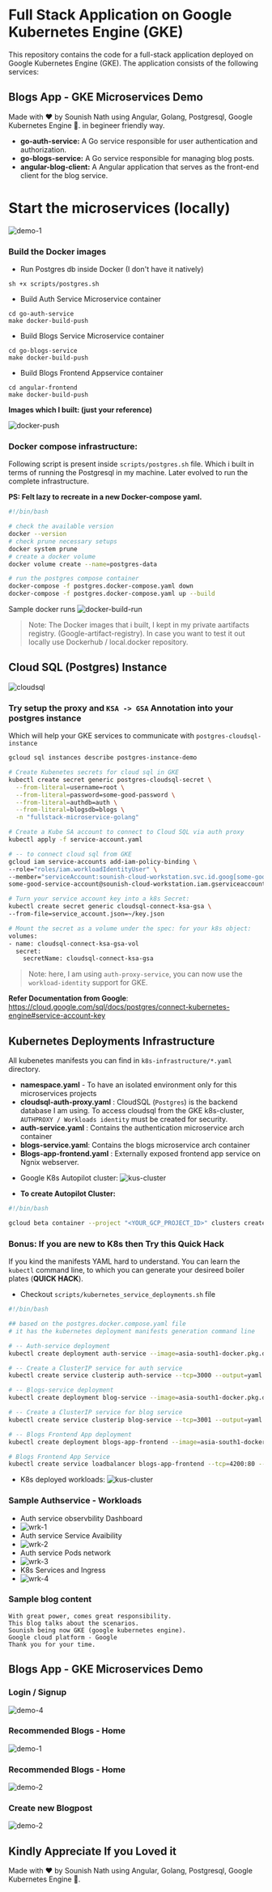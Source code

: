 # Full Stack Application on Google Kubernetes Engine (GKE)

This repository contains the code for a full-stack application deployed on Google Kubernetes Engine (GKE). The application consists of the following services:

## Blogs App - GKE Microservices Demo
Made with ❤️ by Sounish Nath using Angular, Golang, Postgresql, Google Kubernetes Engine 🚀. in begineer friendly way.

- **go-auth-service:** A Go service responsible for user authentication and authorization.
- **go-blogs-service:** A Go service responsible for managing blog posts.
- **angular-blog-client:** A Angular application that serves as the front-end client for the blog service.

# Start the microservices (locally)

![demo-1](assets/demo-1.png)

### Build the Docker images 

* Run Postgres db inside Docker (I don't have it natively)
```
sh +x scripts/postgres.sh
```

* Build Auth Service Microservice container
```
cd go-auth-service
make docker-build-push
```

* Build Blogs Service Microservice container
```
cd go-blogs-service
make docker-build-push
```

* Build Blogs Frontend Appservice container
```
cd angular-frontend
make docker-build-push
```
**Images which I built: (just your reference)**

![docker-push](assets/docker-push.png)

### Docker compose infrastructure:

Following script is present inside `scripts/postgres.sh` file. Which i built in terms of running the Postgresql in my machine. Later evolved to run the complete infrastructure. 

**PS: Felt lazy to recreate in a new Docker-compose yaml.**

```bash
#!/bin/bash

# check the available version
docker --version
# check prune necessary setups
docker system prune
# create a docker volume
docker volume create --name=postgres-data

# run the postgres compose container
docker-compose -f postgres.docker-compose.yaml down
docker-compose -f postgres.docker-compose.yaml up --build
```

Sample docker runs
![docker-build-run](assets/docker-build-run.png)

> Note: The Docker images that i built, I kept in my private aartifacts registry. (Google-artifact-registry). In case you want to test it out locally use Dockerhub / local.docker repository. 

## Cloud SQL (Postgres) Instance

![cloudsql](assets/cloudsql.png)

### Try setup the proxy and `KSA -> GSA` Annotation into your postgres instance

Which will help your GKE services to communicate with `postgres-cloudsql-instance`

```bash
gcloud sql instances describe postgres-instance-demo

# Create Kubenetes secrets for cloud sql in GKE
kubectl create secret generic postgres-cloudsql-secret \
  --from-literal=username=root \
  --from-literal=password=some-good-password \
  --from-literal=authdb=auth \
  --from-literal=blogsdb=blogs \
  -n "fullstack-microservice-golang"

# Create a Kube SA account to connect to Cloud SQL via auth proxy
kubectl apply -f service-account.yaml

# -- to connect cloud sql from GKE
gcloud iam service-accounts add-iam-policy-binding \
--role="roles/iam.workloadIdentityUser" \
--member="serviceAccount:sounish-cloud-workstation.svc.id.goog[some-good-k8s-namespace/somegood-service-account]" \
some-good-service-account@sounish-cloud-workstation.iam.gserviceaccount.com

# Turn your service account key into a k8s Secret:
kubectl create secret generic cloudsql-connect-ksa-gsa \
--from-file=service_account.json=~/key.json

# Mount the secret as a volume under the spec: for your k8s object:
volumes:
- name: cloudsql-connect-ksa-gsa-vol
  secret:
    secretName: cloudsql-connect-ksa-gsa
```

> Note: here, I am using `auth-proxy-service`, you can now use the `workload-identity` support for GKE.

**Refer Documentation from Google**: https://cloud.google.com/sql/docs/postgres/connect-kubernetes-engine#service-account-key


## Kubernetes Deployments Infrastructure

All kubenetes manifests you can find in `k8s-infrastructure/*.yaml` directory.

- **namespace.yaml** - To have an isolated environment only for this microservices projects
- **cloudsql-auth-proxy.yaml** : CloudSQL (`Postgres`) is the backend database I am using. To access cloudsql from the GKE k8s-cluster, `AUTHPROXY / Workloads identity` must be created for security.
- **auth-service.yaml** : Contains the authentication microservice arch container
- **blogs-service.yaml**: Contains the blogs microservice arch container
- **Blogs-app-frontend.yaml** : Externally exposed frontend app service on Ngnix webserver.

* Google K8s Autopilot cluster:
![kus-cluster](assets/cluster.png)

* **To create Autopilot Cluster:**

```bash
#!/bin/bash

gcloud beta container --project "<YOUR_GCP_PROJECT_ID>" clusters create-auto "sounish-autopilot-cluster-01" --region "asia-south1" --release-channel "regular" --network "projects/<YOUR_GCP_PROJECT_ID>/global/networks/default" --subnetwork "projects/<YOUR_GCP_PROJECT_ID>/regions/asia-south1/subnetworks/default" --cluster-ipv4-cidr "/17" --binauthz-evaluation-mode=DISABLED
```

### Bonus: If you are new to K8s then Try this Quick Hack

If you kind the manifests YAML hard to understand. You can learn the `kubectl` command line, to which you can generate your desireed boiler plates (**QUICK HACK**).

* Checkout `scripts/kubernetes_service_deployments.sh` file 

```bash
#!/bin/bash

## based on the postgres.docker.compose.yaml file
# it has the kubernetes deployment manifests generation command line

# -- Auth-service deployment
kubectl create deployment auth-service --image=asia-south1-docker.pkg.dev/sounish-cloud-workstation/fullstack-microservices-golang-gke/go-auth-service:v241000.3127 --port=3000 --replicas=2 --output=yaml --show-managed-fields=true --namespace=fullstack-microservice-golang --dry-run=client

# -- Create a ClusterIP service for auth service 
kubectl create service clusterip auth-service --tcp=3000 --output=yaml --namespace=fullstack-microservice-golang --dry-run=client

# -- Blogs-service deployment
kubectl create deployment blog-service --image=asia-south1-docker.pkg.dev/sounish-cloud-workstation/fullstack-microservices-golang-gke/go-blogs-service:v241015.4818 --port=3001 --replicas=2 --output=yaml --show-managed-fields=true --namespace=fullstack-microservice-golang --dry-run=client

# -- Create a ClusterIP service for blog service 
kubectl create service clusterip blog-service --tcp=3001 --output=yaml --namespace=fullstack-microservice-golang --dry-run=client

# -- Blogs Frontend App deployment
kubectl create deployment blogs-app-frontend --image=asia-south1-docker.pkg.dev/sounish-cloud-workstation/fullstack-microservices-golang-gke/blogs-app-frontend:v241000.5219 --port=80 --replicas=2 --output=yaml --namespace=fullstack-microservice-golang --dry-run=client

# Blogs Frontend App Service
kubectl create service loadbalancer blogs-app-frontend --tcp=4200:80 --output=yaml --namespace=fullstack-microservice-golang --dry-run=client 
```

* K8s deployed workloads:
![kus-cluster](assets/workloads.png)

### Sample Authservice - Workloads 

* Auth service observbility Dashboard
* ![wrk-1](assets/wrk-1.png)
* Auth service Service Avaibility
* ![wrk-2](assets/wrk-2.png)
* Auth service Pods network
* ![wrk-3](assets/wrk-3.png)
* K8s Services and Ingress
* ![wrk-4](assets/wrk-5.png)

### Sample blog content
```
With great power, comes great responsibility.
This blog talks about the scenarios.
Sounish being now GKE (google kubernetes engine).
Google cloud platform - Google
Thank you for your time.
```

## Blogs App - GKE Microservices Demo

### Login / Signup
![demo-4](assets/demo-3.png)
### Recommended Blogs - Home
![demo-1](assets/demo-1.png)
### Recommended Blogs - Home
![demo-2](assets/demo-2.png)
### Create new Blogpost
![demo-2](assets/demo-4.png)


## Kindly Appreciate If you Loved it

Made with ❤️ by Sounish Nath using Angular, Golang, Postgresql, Google Kubernetes Engine 🚀.